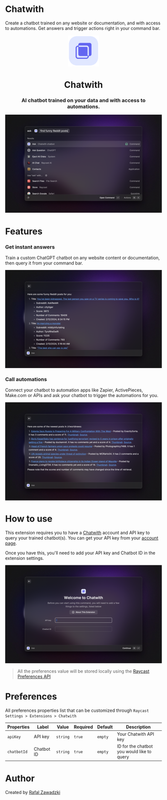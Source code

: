 # Chatwith

Create a chatbot trained on any website or documentation, and with access to automations. Get answers and trigger actions right in your command bar.

<p align="center">
 <img width=100 src="assets/command-icon.png">
 </p>

 <h1 align="center">Chatwith</h1>

 <h3 align="center">
 AI chatbot trained on your data and with access to automations.
 </h3>

![Question view](media/chatwith-1.png)

# Features

### Get instant answers

Train a custom ChatGPT chatbot on any website content or documentation, then query it from your command bar.

![Answer view](metadata/chatwith-2.png)

### Call automations

Connect your chatbot to automation apps like Zapier, ActivePieces, Make.com or APIs and ask your chatbot to trigger the automations for you.

![Automations view](metadata/chatwith-3.png)

# How to use

This extension requires you to have a [Chatwith](https://chatwith.tools) account and API key to query your trained chatbot(s). You can get your API key from your [account page](https://chatwith.tools/app/account).

Once you have this, you'll need to add your API key and Chatbot ID in the extension settings.

![Initial view](media/chatwith-4.png)

> All the preferences value will be stored locally using the [Raycast Preferences API](https://developers.raycast.com/api-reference/preferences)

# Preferences

All preferences properties list that can be customized through `Raycast Settings > Extensions > Chatwith`

| Properties  | Label      | Value    | Required | Default | Description                                |
| ----------- | ---------- | -------- | -------- | ------- | ------------------------------------------ |
| `apiKey`    | API key    | `string` | `true`   | `empty` | Your Chatwith API key                      |
| `chatbotId` | Chatbot ID | `string` | `true`   | `empty` | ID for the chatbot you would like to query |

# Author

Created by [Rafal Zawadzki](https://github.com/rafalzawadzki)
